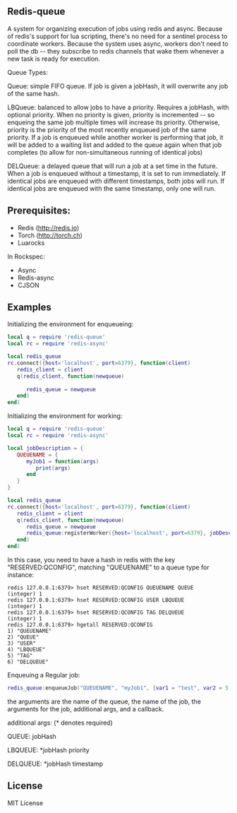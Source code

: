 Redis-queue
-------

A system for organizing execution of jobs using redis and async.  Because of redis's support for lua scripting, there's no need for a sentinel process to coordinate workers.  Because the system uses async, workers don't need to poll the db -- they subscribe to redis channels that wake them whenever a new task is ready for execution.

Queue Types:

   Queue: simple FIFO queue.  If job is given a jobHash, it will overwrite any job of the same hash.
   
   LBQueue: balanced to allow jobs to have a priority.  Requires a jobHash, with optional priority.  When no priority is given, priority is incremented -- so enqueing the same job multiple times will increase its priority.  Otherwise, priority is the priority of the most recently enqueued job of the same priority.  If a job is enqueued while another worker is performing that job, it will be added to a waiting list and added to the queue again when that job completes (to allow for non-simultaneous running of identical jobs)

   DELQueue: a delayed queue that will run a job at a set time in the future.  When a job is enqueued without a timestamp, it is set to run immediately.  If identical jobs are enqueued with different timestamps, both jobs will run.  If identical jobs are enqueued with the same timestamp, only one will run.

Prerequisites:
----------

* Redis (http://redis.io)
* Torch (http://torch.ch)
* Luarocks

In Rockspec:

* Async
* Redis-async
* CJSON

Examples
--------

Initializing the environment for enqueueing:

```lua
local q = require 'redis-queue'
local rc = require 'redis-async'

local redis_queue
rc.connect({host='localhost', port=6379}, function(client)
   redis_client = client
   q(redis_client, function(newqueue)
   
      redis_queue = newqueue
   end)
end)

```

Initializing the environment for working:


```lua
local q = require 'redis-queue'
local rc = require 'redis-async'

local jobDescription = {
   QUEUENAME = {
      myJob1 = function(args)
         print(args)
      end
   }
}

local redis_queue
rc.connect({host='localhost', port=6379}, function(client)
   redis_client = client
   q(redis_client, function(newqueue)
      redis_queue = newqueue
      redis_queue:registerWorker({host='localhost', port=6379}, jobDescription)
   end)
end)

```

In this case, you need to have a hash in redis with the key "RESERVED:QCONFIG", matching "QUEUENAME" to a queue type for instance:

```
redis 127.0.0.1:6379> hset RESERVED:QCONFIG QUEUENAME QUEUE
(integer) 1
redis 127.0.0.1:6379> hset RESERVED:QCONFIG USER LBQUEUE
(integer) 1
redis 127.0.0.1:6379> hset RESERVED:QCONFIG TAG DELQUEUE
(integer) 1
redis 127.0.0.1:6379> hgetall RESERVED:QCONFIG
1) "QUEUENAME"
2) "QUEUE"
3) "USER"
4) "LBQUEUE"
5) "TAG"
6) "DELQUEUE"
```

Enqueuing a Regular job:
```lua
redis_queue:enqueueJob("QUEUENAME", "myJob1", {var1 = "test", var2 = 5, var3 = "another variable"}, {jobHash = "test"}, callback)

```

the arguments are the name of the queue, the name of the job, the arguments for the job, additional args, and a callback.

additional args:
(* denotes required)

QUEUE:  jobHash


LBQUEUE: *jobHash priority


DELQUEUE: *jobHash timestamp


License
-------

MIT License

